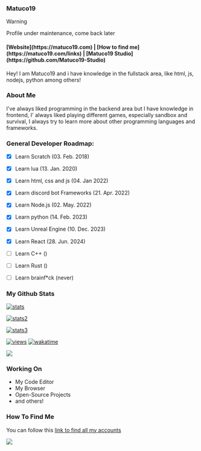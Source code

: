 ### Matuco19 

>[!WARNING]
>Profile under maintenance, come back later

<h4 text-align='center'> [Website](https://matuco19.com) | [How to find me](https://matuco19.com/links) | [Matuco19 Studio](https://github.com/Matuco19-Studio) </h4>

Hey! I am Matuco19 and i have knowledge in the fullstack area, like html, js, nodejs, python among others! 

### About Me

I've always liked programming in the backend area but I have knowledge in frontend, I' always liked playing different games, especially sandbox and survival, I always try to learn more about other programming languages and frameworks. 

### General Developer Roadmap:

- [x] Learn Scratch (03. Feb. 2018)
- [x] Learn lua (13. Jan. 2020)
- [x] Learn html, css and js (04. Jan 2022)
- [x] Learn discord bot Frameworks (21. Apr. 2022)
- [x] Learn Node.js (02. May. 2022)
- [x] Learn python (14. Feb. 2023)
- [x] Learn Unreal Engine (10. Dec. 2023)
- [x] Learn React (28. Jun. 2024)
- [ ] Learn C++ ()
- [ ] Learn Rust ()
- [ ] Learn brainf*ck (never)


### My Github Stats

[![stats](https://github-readme-stats.vercel.app/api?username=Matuco19&theme=transparent&show_icons=true&hide_border=true&count_private=true)](https://github.com/Matuco19)

[![stats2](https://github-readme-stats.vercel.app/api/top-langs/?username=Matuco19&theme=transparent&show_icons=true&hide_border=true&layout=compact)](https://github.com/Matuco19)

[![stats3](https://github-readme-stats.vercel.app/api/wakatime?username=Matuco19&layout=compact&langs_count=5&theme=transparent&hide=text,shell,powershell,bash,markdown)](https://github.com/Matuco19)

[![views](https://komarev.com/ghpvc/?username=Matuco19&style=flat-square&color=blue)](https://github.com/Matuco19)
[![wakatime](https://wakatime.com/badge/user/b9e360ea-9fbd-4493-b337-e47fc9736978.svg)](https://wakatime.com/@b9e360ea-9fbd-4493-b337-e47fc9736978)

![](https://github-contributor-stats.vercel.app/api?username=Matuco19&limit=5&theme=transparent&combine_all_yearly_contributions=true)

### Working On

- My Code Editor
- My Browser
- Open-Source Projects
- and others!

<!--
### My Public Projects

[![YT-VAD](https://github-readme-stats.vercel.app/api/pin?username=Matuco19\&repo=yt-vad\&theme=transparent)](https://github.com/Matuco19/yt-vad) -->

### How To Find Me
You can follow this [link to find all my accounts](https://matuco19.com/links)  


![](https://quotes-github-readme.vercel.app/api?type=horizontal&theme=dark)
